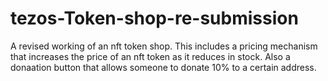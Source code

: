 # tezos-Token-shop-re-submission
A revised working of an nft token shop. This includes a pricing mechanism that increases the price of an nft token as it reduces in stock.
Also a donaation button that allows someone to donate 10% to a certain address.
